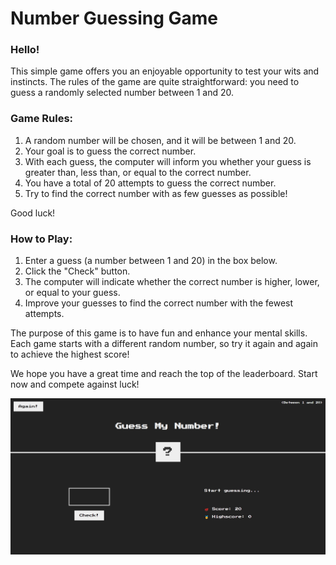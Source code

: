 # Number Guessing Game

### Hello!

This simple game offers you an enjoyable opportunity to test your wits and instincts. The rules of the game are quite straightforward: you need to guess a randomly selected number between 1 and 20.

### Game Rules:

1. A random number will be chosen, and it will be between 1 and 20.
2. Your goal is to guess the correct number.
3. With each guess, the computer will inform you whether your guess is greater than, less than, or equal to the correct number.
4. You have a total of 20 attempts to guess the correct number.
5. Try to find the correct number with as few guesses as possible!

Good luck!

### How to Play:

1. Enter a guess (a number between 1 and 20) in the box below.
2. Click the "Check" button.
3. The computer will indicate whether the correct number is higher, lower, or equal to your guess.
4. Improve your guesses to find the correct number with the fewest attempts.

The purpose of this game is to have fun and enhance your mental skills. Each game starts with a different random number, so try it again and again to achieve the highest score!

We hope you have a great time and reach the top of the leaderboard. Start now and compete against luck!



<img src="./picture.png">

